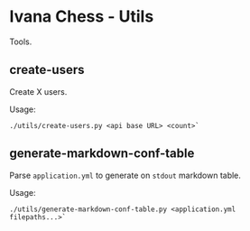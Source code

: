 # Ivana Chess - Utils

Tools.

## create-users

Create X users.

Usage:

```
./utils/create-users.py <api base URL> <count>`
```

## generate-markdown-conf-table

Parse `application.yml` to generate on `stdout` markdown table.

Usage:

```
./utils/generate-markdown-conf-table.py <application.yml filepaths...>`
```
